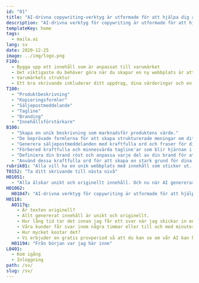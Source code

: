 ```yaml
---
id: "01"
title: "AI-drivna copywriting-verktyg är utformade för att hjälpa dig att skriva mer intressant"
description: "AI-drivna verktyg för copywriting är utformade för att hjälpa dig att skriva mer intressant"
templateKey: home
tags:
  - maila.ai
lang: sv
date: 2020-12-25
image: ../img/logo.png
F100:
  - Bygga upp ett innehåll som är anpassat till varumärket
  - Det viktigaste du behöver göra när du skapar en ny webbplats är att se till att varumärkets röst är konsekvent och tydlig i allt innehåll. Vi vet vilka ord som väger tungt hos din publik. Om din röst inte stämmer överens med det innehåll du skapar för dem kommer de inte att kunna ta till sig vad du säger, så se till att bygga lämpligt varumärkesinnehåll och se till att varje innehåll du skapar har en tydlig röst.
  - Varumärkets struktur
  - Ett bra skrivande inkluderar ditt uppdrag, dina värderingar och en konsekvent visuell stil som kopplar till dina kunder. Ett bra varumärkesbyggande talar om dina varumärkesstyrkor samt om dina svagheter på marknaden och hur ditt varumärke kan erbjuda en lösning. Dina varumärkesval kan förändras beroende på din specifika bransch och de beslut du fattar om din differentiering, innovation och framtid.
T100:
  - "Produktbeskrivning"
  - "Kopieringsformler"
  - "Säljepostmeddelande"
  - "Tagline"
  - "Branding"
  - "Innehållsförstärkare"
B100: 
  - "Skapa en unik beskrivning som marknadsför produktens värde."
  - "De beprövade formlerna för att skapa strukturerade meningar om ditt produkt."
  - "Generera säljepostmeddelanden med kraftfulla ord och fraser för ditt produkt."
  - "Förbered kraftfulla och minnesvärda tagline'ar som blir hjärnan i din brand."
  - "Definiera din brand röst och anpassa varje del av din brand för att visa dess styrkor och värden."
  - "Använd dessa kraftfulla ord för att skapa en stark grund för dina innehållsplatser."
rubrik01: "Alla vill ha en unik webbplats med innehåll som sticker ut. Men att skapa en unik kopia för din webbplats på egen hand är inte bara tidskrävande utan kräver också expertkunskaper som skrivande, redigering och logiskt tänkande. maila.ai är en revolutionerande AI-driven copy editing-plattform som använder en maskininlärningsalgoritm för att skapa en perfekt produktbeskrivning, tagline eller etc för ditt varumärke. Det är som att ha ett copywritingteam i din hand."
T0152: "Ta ditt skrivande till nästa nivå"
H01051:
  - "Alla älskar unikt och originellt innehåll. Och nu när AI genererar originalinnehåll för din webbplats är det lättare att sticka ut från dina konkurrenter."
H01062:
  H01047: "AI-drivna verktyg för copywriting är utformade för att hjälpa dig att skriva mer intressant."
H0118:
  A0117q:
    - Är texten originell?
    - Allt genererat innehåll är unikt och originellt.
    - Hur lång tid tar det innan jag får ett svar när jag skickar in en förfrågan?
    - Våra kunder får svar inom några timmar eller till och med minuter.
    - Hur mycket kostar det?
    - Vi erbjuder en gratis provperiod så att du kan se om vår AI kan hjälpa dig att producera bra innehåll.
  H01194: "Från början var jag här inne"
L0401:
  - Kom igång
  - Inloggning
path: /sv/
slug: /sv/
---
```

